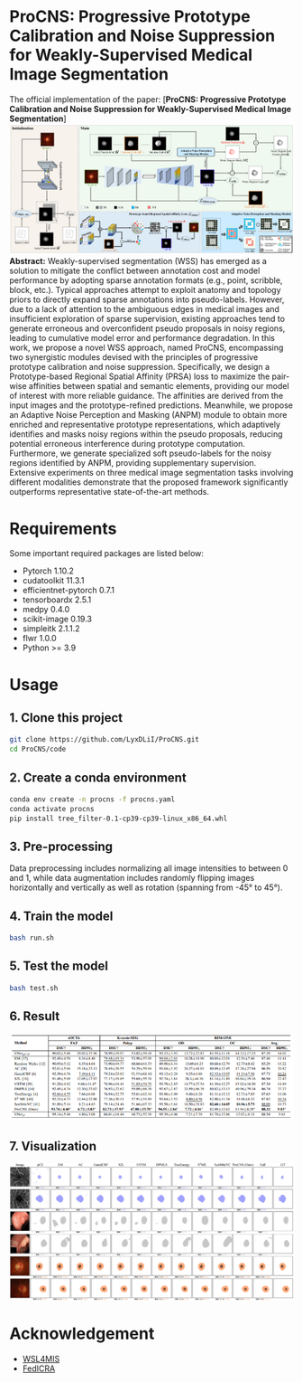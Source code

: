 # ProCNS: Progressive Prototype Calibration and Noise Suppression for Weakly-Supervised Medical Image Segmentation
The official implementation of the paper: [**ProCNS: Progressive Prototype Calibration and Noise Suppression for Weakly-Supervised Medical Image Segmentation**]
![TEL](image/framework.png)
**Abstract:** Weakly-supervised segmentation (WSS) has emerged as a solution to mitigate the conflict between annotation cost and model performance by adopting sparse annotation formats (e.g., point, scribble, block, etc.). Typical approaches attempt to exploit anatomy and topology priors to directly expand sparse annotations into pseudo-labels. However, due to a lack of attention to the ambiguous edges in medical images and insufficient exploration of sparse supervision, existing approaches tend to generate erroneous and overconfident pseudo proposals in noisy regions, leading to cumulative model error and performance degradation. In this work, we propose a novel WSS approach, named ProCNS, encompassing two synergistic modules devised with the principles of progressive prototype calibration and noise suppression. Specifically, we design a Prototype-based Regional Spatial Affinity (PRSA) loss to maximize the pair-wise affinities between spatial and semantic elements, providing our model of interest with more reliable guidance. The affinities are derived from the input images and the prototype-refined predictions. Meanwhile, we propose an Adaptive Noise Perception and Masking (ANPM) module to obtain more enriched and representative prototype representations, which adaptively identifies and masks noisy regions within the pseudo proposals, reducing potential erroneous interference during prototype computation. Furthermore, we generate specialized soft pseudo-labels for the noisy regions identified by ANPM, providing supplementary supervision. Extensive experiments on three medical image segmentation tasks involving different modalities demonstrate that the proposed framework significantly outperforms representative state-of-the-art methods.
# Requirements
Some important required packages are listed below:
* Pytorch 1.10.2
* cudatoolkit 11.3.1
* efficientnet-pytorch 0.7.1
* tensorboardx 2.5.1
* medpy 0.4.0
* scikit-image 0.19.3
* simpleitk  2.1.1.2
* flwr 1.0.0
* Python >= 3.9
# Usage
## 1. Clone this project
``` bash
git clone https://github.com/LyxDLiI/ProCNS.git
cd ProCNS/code
```

## 2. Create a conda environment
``` bash
conda env create -n procns -f procns.yaml
conda activate procns
pip install tree_filter-0.1-cp39-cp39-linux_x86_64.whl
```
## 3. Pre-processing
Data preprocessing includes normalizing all image intensities to between 0 and 1, while data augmentation includes randomly flipping images horizontally and vertically as well as rotation (spanning from -45° to 45°).

## 4. Train the model
``` bash 
bash run.sh
```

## 5. Test the model
``` bash
bash test.sh
```
## 6. Result
<div style="text-align: center;">
  <img src="image/output_table.png" alt="TEL">
</div>

## 7. Visualization
<div>
  <img src="image/output.png" alt="TEL">
</div>


# Acknowledgement
* [WSL4MIS](https://github.com/HiLab-git/WSL4MIS)
* [FedICRA](https://github.com/llmir/FedICRA)


